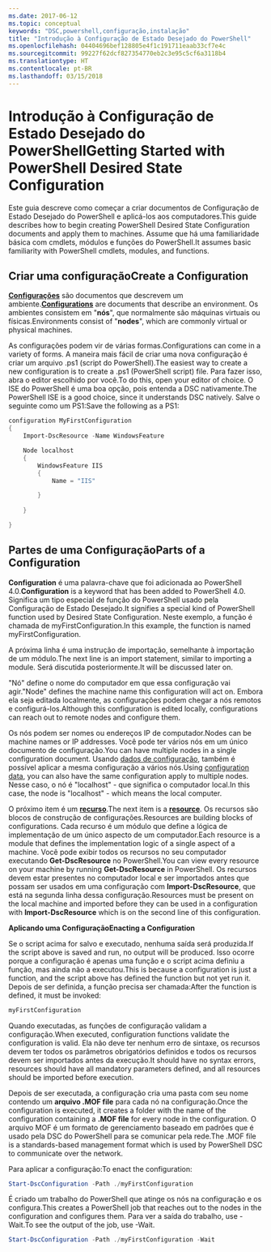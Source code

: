```yaml
---
ms.date: 2017-06-12
ms.topic: conceptual
keywords: "DSC,powershell,configuração,instalação"
title: "Introdução à Configuração de Estado Desejado do PowerShell"
ms.openlocfilehash: 04404696bef128805e4f1c191711eaab33cf7e4c
ms.sourcegitcommit: 99227f62dcf827354770eb2c3e95c5cf6a3118b4
ms.translationtype: HT
ms.contentlocale: pt-BR
ms.lasthandoff: 03/15/2018
---
```

# <a name="getting-started-with-powershell-desired-state-configuration"></a><span data-ttu-id="48b60-103">Introdução à Configuração de Estado Desejado do PowerShell</span><span class="sxs-lookup"><span data-stu-id="48b60-103">Getting Started with PowerShell Desired State Configuration</span></span> #

<span data-ttu-id="48b60-104">Este guia descreve como começar a criar documentos de Configuração de Estado Desejado do PowerShell e aplicá-los aos computadores.</span><span class="sxs-lookup"><span data-stu-id="48b60-104">This guide describes how to begin creating PowerShell Desired State Configuration documents and apply them to machines.</span></span> <span data-ttu-id="48b60-105">Assume que há uma familiaridade básica com cmdlets, módulos e funções do PowerShell.</span><span class="sxs-lookup"><span data-stu-id="48b60-105">It assumes basic familiarity with PowerShell cmdlets, modules, and functions.</span></span> 


## <a name="create-a-configuration"></a><span data-ttu-id="48b60-106">Criar uma configuração</span><span class="sxs-lookup"><span data-stu-id="48b60-106">Create a Configuration</span></span> ##

<span data-ttu-id="48b60-107">[**Configurações**](https://msdn.microsoft.com/powershell/dsc/configurations) são documentos que descrevem um ambiente.</span><span class="sxs-lookup"><span data-stu-id="48b60-107">[**Configurations**](https://msdn.microsoft.com/powershell/dsc/configurations) are documents that describe an environment.</span></span> <span data-ttu-id="48b60-108">Os ambientes consistem em "**nós**", que normalmente são máquinas virtuais ou físicas.</span><span class="sxs-lookup"><span data-stu-id="48b60-108">Environments consist of "**nodes**", which are commonly virtual or physical machines.</span></span> 

<span data-ttu-id="48b60-109">As configurações podem vir de várias formas.</span><span class="sxs-lookup"><span data-stu-id="48b60-109">Configurations can come in a variety of forms.</span></span> <span data-ttu-id="48b60-110">A maneira mais fácil de criar uma nova configuração é criar um arquivo .ps1 (script do PowerShell).</span><span class="sxs-lookup"><span data-stu-id="48b60-110">The easiest way to create a new configuration is to create a .ps1 (PowerShell script) file.</span></span> <span data-ttu-id="48b60-111">Para fazer isso, abra o editor escolhido por você.</span><span class="sxs-lookup"><span data-stu-id="48b60-111">To do this, open your editor of choice.</span></span> <span data-ttu-id="48b60-112">O ISE do PowerShell é uma boa opção, pois entenda a DSC nativamente.</span><span class="sxs-lookup"><span data-stu-id="48b60-112">The PowerShell ISE is a good choice, since it understands DSC natively.</span></span> <span data-ttu-id="48b60-113">Salve o seguinte como um PS1:</span><span class="sxs-lookup"><span data-stu-id="48b60-113">Save the following as a PS1:</span></span>

```powershell
configuration MyFirstConfiguration
{
    Import-DscResource -Name WindowsFeature

    Node localhost
    {
        WindowsFeature IIS
        {
            Name = "IIS"

        }
        
    }

}
```
## <a name="parts-of-a-configuration"></a><span data-ttu-id="48b60-114">Partes de uma Configuração</span><span class="sxs-lookup"><span data-stu-id="48b60-114">Parts of a Configuration</span></span> ##
<span data-ttu-id="48b60-115">**Configuration** é uma palavra-chave que foi adicionada ao PowerShell 4.0.</span><span class="sxs-lookup"><span data-stu-id="48b60-115">**Configuration** is a keyword that has been added to PowerShell 4.0.</span></span> <span data-ttu-id="48b60-116">Significa um tipo especial de função do PowerShell usado pela Configuração de Estado Desejado.</span><span class="sxs-lookup"><span data-stu-id="48b60-116">It signifies a special kind of PowerShell function used by Desired State Configuration.</span></span> <span data-ttu-id="48b60-117">Neste exemplo, a função é chamada de myFirstConfiguration.</span><span class="sxs-lookup"><span data-stu-id="48b60-117">In this example, the function is named myFirstConfiguration.</span></span> 

<span data-ttu-id="48b60-118">A próxima linha é uma instrução de importação, semelhante à importação de um módulo.</span><span class="sxs-lookup"><span data-stu-id="48b60-118">The next line is an import statement, similar to importing a module.</span></span> <span data-ttu-id="48b60-119">Será discutida posteriormente.</span><span class="sxs-lookup"><span data-stu-id="48b60-119">It will be discussed later on.</span></span>

<span data-ttu-id="48b60-120">"Nó" define o nome do computador em que essa configuração vai agir.</span><span class="sxs-lookup"><span data-stu-id="48b60-120">"Node" defines the machine name this configuration will act on.</span></span> <span data-ttu-id="48b60-121">Embora ela seja editada localmente, as configurações podem chegar a nós remotos e configurá-los.</span><span class="sxs-lookup"><span data-stu-id="48b60-121">Although this configuration is edited locally, configurations can reach out to remote nodes and configure them.</span></span> 

<span data-ttu-id="48b60-122">Os nós podem ser nomes ou endereços IP de computador.</span><span class="sxs-lookup"><span data-stu-id="48b60-122">Nodes can be machine names or IP addresses.</span></span> <span data-ttu-id="48b60-123">Você pode ter vários nós em um único documento de configuração.</span><span class="sxs-lookup"><span data-stu-id="48b60-123">You can have multiple nodes in a single configuration document.</span></span> <span data-ttu-id="48b60-124">Usando [dados de configuração](https://msdn.microsoft.com/powershell/dsc/configdata), também é possível aplicar a mesma configuração a vários nós.</span><span class="sxs-lookup"><span data-stu-id="48b60-124">Using [configuration data](https://msdn.microsoft.com/powershell/dsc/configdata), you can also have the same configuration apply to multiple nodes.</span></span> <span data-ttu-id="48b60-125">Nesse caso, o nó é "localhost" - que significa o computador local.</span><span class="sxs-lookup"><span data-stu-id="48b60-125">In this case, the node is "localhost" - which means the local computer.</span></span> 

<span data-ttu-id="48b60-126">O próximo item é um [**recurso**](https://msdn.microsoft.com/powershell/dsc/resources).</span><span class="sxs-lookup"><span data-stu-id="48b60-126">The next item is a [**resource**](https://msdn.microsoft.com/powershell/dsc/resources).</span></span> <span data-ttu-id="48b60-127">Os recursos são blocos de construção de configurações.</span><span class="sxs-lookup"><span data-stu-id="48b60-127">Resources are building blocks of configurations.</span></span> <span data-ttu-id="48b60-128">Cada recurso é um módulo que define a lógica de implementação de um único aspecto de um computador.</span><span class="sxs-lookup"><span data-stu-id="48b60-128">Each resource is a module that defines the implementation logic of a single aspect of a machine.</span></span> <span data-ttu-id="48b60-129">Você pode exibir todos os recursos no seu computador executando **Get-DscResource** no PowerShell.</span><span class="sxs-lookup"><span data-stu-id="48b60-129">You can view every resource on your machine by running **Get-DscResource** in PowerShell.</span></span> <span data-ttu-id="48b60-130">Os recursos devem estar presentes no computador local e ser importados antes que possam ser usados em uma configuração com **Import-DscResource**, que está na segunda linha dessa configuração.</span><span class="sxs-lookup"><span data-stu-id="48b60-130">Resources must be present on the local machine and imported before they can be used in a configuration with **Import-DscResource** which is on the second line of this configuration.</span></span> 

<span data-ttu-id="48b60-131">**Aplicando uma Configuração**</span><span class="sxs-lookup"><span data-stu-id="48b60-131">**Enacting a Configuration**</span></span>

<span data-ttu-id="48b60-132">Se o script acima for salvo e executado, nenhuma saída será produzida.</span><span class="sxs-lookup"><span data-stu-id="48b60-132">If the script above is saved and run, no output will be produced.</span></span> <span data-ttu-id="48b60-133">Isso ocorre porque a configuração é apenas uma função e o script acima definiu a função, mas ainda não a executou.</span><span class="sxs-lookup"><span data-stu-id="48b60-133">This is because a configuration is just a function, and the script above has defined the function but not yet run it.</span></span> <span data-ttu-id="48b60-134">Depois de ser definida, a função precisa ser chamada:</span><span class="sxs-lookup"><span data-stu-id="48b60-134">After the function is defined, it must be invoked:</span></span>
```powershell
myFirstConfiguration
```

<span data-ttu-id="48b60-135">Quando executadas, as funções de configuração validam a configuração.</span><span class="sxs-lookup"><span data-stu-id="48b60-135">When executed, configuration functions validate the configuration is valid.</span></span> <span data-ttu-id="48b60-136">Ela não deve ter nenhum erro de sintaxe, os recursos devem ter todos os parâmetros obrigatórios definidos e todos os recursos devem ser importados antes da execução.</span><span class="sxs-lookup"><span data-stu-id="48b60-136">It should have no syntax errors, resources should have all mandatory parameters defined, and all resources should be imported before execution.</span></span>

<span data-ttu-id="48b60-137">Depois de ser executada, a configuração cria uma pasta com seu nome contendo um **arquivo .MOF file** para cada nó na configuração.</span><span class="sxs-lookup"><span data-stu-id="48b60-137">Once the configuration is executed, it creates a folder with the name of the configuration containing a **.MOF file** for every node in the configuration.</span></span> <span data-ttu-id="48b60-138">O arquivo MOF é um formato de gerenciamento baseado em padrões que é usado pela DSC do PowerShell para se comunicar pela rede.</span><span class="sxs-lookup"><span data-stu-id="48b60-138">The .MOF file is a standards-based management format which is used by PowerShell DSC to communicate over the network.</span></span>

<span data-ttu-id="48b60-139">Para aplicar a configuração:</span><span class="sxs-lookup"><span data-stu-id="48b60-139">To enact the configuration:</span></span>
```powershell
Start-DscConfiguration -Path ./myFirstConfiguration
```
<span data-ttu-id="48b60-140">É criado um trabalho do PowerShell que atinge os nós na configuração e os configura.</span><span class="sxs-lookup"><span data-stu-id="48b60-140">This creates a PowerShell job that reaches out to the nodes in the configuration and configures them.</span></span> <span data-ttu-id="48b60-141">Para ver a saída do trabalho, use -Wait.</span><span class="sxs-lookup"><span data-stu-id="48b60-141">To see the output of the job, use -Wait.</span></span> 
```powershell
Start-DscConfiguration -Path ./myFirstConfiguration -Wait
```

